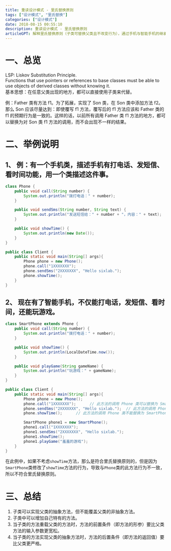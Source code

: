 ```yaml
---
title: 重读设计模式 - 里氏替换原则
tags: ["设计模式", "里氏替换"]
categories: ["设计模式"]
date: 2018-08-15 00:55:10
description: 重读设计模式 - 里氏替换原则
articleGPT: 解释里氏替换原则（子类可替换父类且不改变行为），通过手机与智能手机的继承案例说明子类覆写方法时需保持行为一致性。
---
```


# 一、总览

LSP: Liskov Substitution Principle.  
Functions that use pointers or references to base classes must be able to use
objects of derived classes without knowing it.  
基本思想：在任意父类出现的地方，都可以直接使用子类来代替。  
  
例：Father 类有方法 f1。为了拓展，实现了 Son 类，在 Son 类中添加方法 f2。那么 Son 应该尽量达到：即使覆写 f1 方法，覆写后的
f1 方法应该和 Father 类的 f1 的预期行为是一致的。这样的话，以前所有调用 Father 类 f1 方法的地方，都可以替换为对 Son 类 f1
方法的调用，而不会出现不一样的结果。

# 二、举例说明

## 1、 例：有一个手机类，描述手机有打电话、发短信、看时间功能，用一个类描述这件事。

```java
class Phone {
    public void call(String number) {
        System.out.println("拨打电话：" + number);
    }

    public void sendSms(String number, String text) {
        System.out.println("发送短信给：" + number + "，内容：" + text);
    }

    public void showTime() {
        System.out.println(new Date());
    }
}

public class Client {
    public static void main(String[] args){
        Phone phone = new Phone();
        phone.call("1XXXXXXX");
        phone.sendSms("2XXXXXXX", "Hello sixlab.");
        phone.showTime();
    }
}
```

## 2、 现在有了智能手机，不仅能打电话，发短信、看时间，还能玩游戏。

```java
class SmartPhone extends Phone {
    public void call(String number) {
        System.out.println("拨打电话：" + number);
    }

    public void showTime() {
        System.out.println(LocalDateTime.now());
    }

    public void playGame(String gameName) {
        System.out.println("玩游戏：" + gameName);
    }
}

public class Client {
    public static void main(String[] args){
        Phone phone = new Phone();
        phone.call("1XXXXXXX");      // 此方法的调用 Phone 类可以替换为 SmartPhone 类，因为虽然覆写，但行为是一致的
        phone.sendSms("2XXXXXXX", "Hello sixlab.");  // 此方法的调用 Phone 类也可以替换为 SmartPhone 类，因为没有覆写，行为一致
        phone.showTime();      // 此方法的调用 Phone 类不能替换为 SmartPhone 类，因为覆写后修改了行为，行为不一致

        SmartPhone phone1 = new SmartPhone();
        phone1.call("1XXXXXXX");
        phone1.sendSms("2XXXXXXX", "Hello sixlab.");
        phone1.showTime();
        phone1.playGame("羞羞的游戏");
    }
}
```

在此例中，如果不考虑`showTime`方法，那么是符合里氏替换原则的，但是因为`SmartPhone`类修改了`showTime`方法的行为，导致与`Phone`类的此方法行为不一致，所以不符合里氏替换原则。

# 三、总结

  1. 子类可以实现父类的抽象方法，但不能覆盖父类的非抽象方法。
  2. 子类中可以增加自己特有的方法。
  3. 当子类的方法重载父类的方法时，方法的前置条件（即方法的形参）要比父类方法的输入参数更宽松。
  4. 当子类的方法实现父类的抽象方法时，方法的后置条件（即方法的返回值）要比父类更严格。
